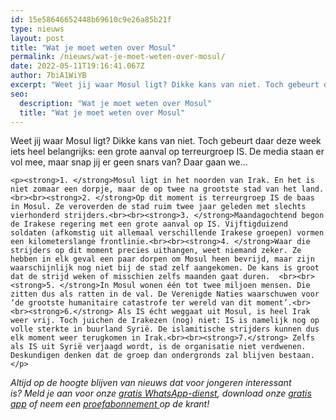 ```yaml
---
id: 15e58646652448b69610c9e26a85b21f
type: nieuws
layout: post
title: "Wat je moet weten over Mosul"
permalink: /nieuws/wat-je-moet-weten-over-mosul/
date: 2022-05-11T19:16:41.067Z
author: 7biA1WiYB
excerpt: "Weet jij waar Mosul ligt? Dikke kans van niet. Toch gebeurt daar deze week iets heel belangrijks: een grote aanval op terreurgroep IS. De media staan er vol mee, maar snap jij er geen snars van? Daar gaan we...  "
seo:
  description: "Wat je moet weten over Mosul"
  title: "Wat je moet weten over Mosul"
---
```

Weet jij waar Mosul ligt? Dikke kans van niet. Toch gebeurt daar deze week iets heel belangrijks: een grote aanval op terreurgroep IS. De media staan er vol mee, maar snap jij er geen snars van? Daar gaan we...  

    <p><strong>1. </strong>Mosul ligt in het noorden van Irak. En het is niet zomaar een dorpje, maar de op twee na grootste stad van het land.<br><br><strong>2. </strong>Op dit moment is terreurgroep IS de baas in Mosul. Ze veroverden de stad ruim twee jaar geleden met slechts vierhonderd strijders.<br><br><strong>3. </strong>Maandagochtend begon de Irakese regering met een grote aanval op IS. Vijftigduizend soldaten (afkomstig uit allemaal verschillende Irakese groepen) vormen een kilometerslange frontlinie.<br><br><strong>4. </strong>Waar die strijders op dit moment precies uithangen, weet niemand zeker. Ze hebben in elk geval een paar dorpen om Mosul heen bevrijd, maar zijn waarschijnlijk nog niet bij de stad zelf aangekomen. De kans is groot dat de strijd weken of misschien zelfs maanden gaat duren.  <br><br><strong>5. </strong>In Mosul wonen één tot twee miljoen mensen. Die zitten dus als ratten in de val. De Verenigde Naties waarschuwen voor ‘de grootste humanitaire catastrofe ter wereld van dit moment’.<br><br><strong>6.</strong> Als IS écht weggaat uit Mosul, is heel Irak weer vrij. Toch juichen de Irakezen (nog) niet: IS is namelijk nog op volle sterkte in buurland Syrië. De islamitische strijders kunnen dus elk moment weer terugkomen in Irak.<br><br><strong>7.</strong> Zelfs als IS uit Syrië verjaagd wordt, is de organisatie niet verdwenen. Deskundigen denken dat de groep dan ondergronds zal blijven bestaan.</p>
<p><em>Altijd op de hoogte blijven van nieuws dat voor jongeren interessant is? Meld je aan voor onze </em><a href="https://7dagen.netlify.app/whatsapp"><em>gratis WhatsApp-dienst</em></a><em>, download onze </em><a href="https://7dagen.netlify.app/app"><em>gratis app</em></a><em> of neem een </em><a href="https://abonneren.sevendays.nl/abonneren/abonnementen/ae/artikel"><em>proefabonnement </em></a><em>op de krant!</em></p>  
